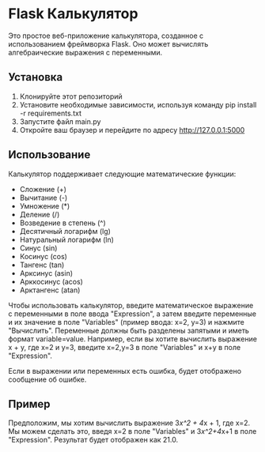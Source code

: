 # Flask Калькулятор

Это простое веб-приложение калькулятора, созданное с использованием фреймворка Flask. 
Оно может вычислять алгебраические выражения с переменными.

## Установка

1. Клонируйте этот репозиторий
2. Установите необходимые зависимости, используя команду pip install -r requirements.txt
3. Запустите файл main.py
4. Откройте ваш браузер и перейдите по адресу http://127.0.0.1:5000

## Использование

Калькулятор поддерживает следующие математические функции:

- Сложение (+)
- Вычитание (-)
- Умножение (*)
- Деление (/)
- Возведение в степень (^)
- Десятичный логарифм (lg)
- Натуральный логарифм (ln)
- Синус (sin)
- Косинус (cos)
- Тангенс (tan)
- Арксинус (asin)
- Арккосинус (acos)
- Арктангенс (atan)

Чтобы использовать калькулятор, введите математическое выражение с переменными в поле ввода "Expression", а затем введите переменные и их значение в поле "Variables" (пример ввода: x=2, y=3) 
и нажмите "Вычислить". 
Переменные должны быть разделены запятыми и иметь формат variable=value. Например, если вы хотите вычислить выражение x + y, где x=2 и y=3, введите x=2,y=3 в поле "Variables" и x+y в поле "Expression".

Если в выражении или переменных есть ошибка, будет отображено сообщение об ошибке.

## Пример

Предположим, мы хотим вычислить выражение 3*x^2 + 4*x + 1, где x=2. 
Мы можем сделать это, введя x=2 в поле "Variables" и 3*x^2+4*x+1 в поле "Expression". 
Результат будет отображен как 21.0.